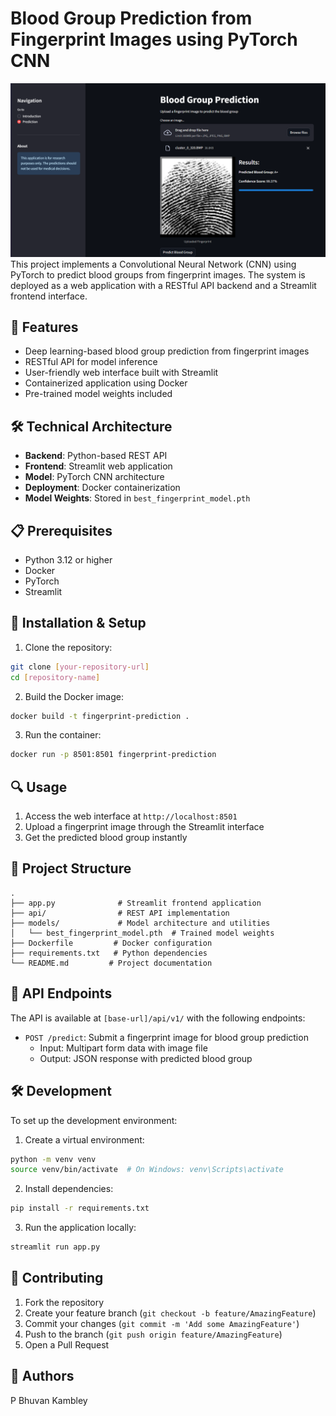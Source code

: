 # Blood Group Prediction from Fingerprint Images using PyTorch CNN
![App Screenshot](demo.png)
This project implements a Convolutional Neural Network (CNN) using PyTorch to predict blood groups from fingerprint images. The system is deployed as a web application with a RESTful API backend and a Streamlit frontend interface.

## 🚀 Features

- Deep learning-based blood group prediction from fingerprint images
- RESTful API for model inference
- User-friendly web interface built with Streamlit
- Containerized application using Docker
- Pre-trained model weights included

## 🛠️ Technical Architecture

- **Backend**: Python-based REST API
- **Frontend**: Streamlit web application
- **Model**: PyTorch CNN architecture
- **Deployment**: Docker containerization
- **Model Weights**: Stored in `best_fingerprint_model.pth`

## 📋 Prerequisites

- Python 3.12 or higher
- Docker
- PyTorch
- Streamlit

## 🔧 Installation & Setup

1. Clone the repository:
```bash
git clone [your-repository-url]
cd [repository-name]
```

2. Build the Docker image:
```bash
docker build -t fingerprint-prediction .
```

3. Run the container:
```bash
docker run -p 8501:8501 fingerprint-prediction
```

## 🔍 Usage

1. Access the web interface at `http://localhost:8501`
2. Upload a fingerprint image through the Streamlit interface
3. Get the predicted blood group instantly

## 📁 Project Structure

```
.
├── app.py              # Streamlit frontend application
├── api/                # REST API implementation
├── models/             # Model architecture and utilities
│   └── best_fingerprint_model.pth  # Trained model weights
├── Dockerfile         # Docker configuration
├── requirements.txt   # Python dependencies
└── README.md         # Project documentation
```

## 🔌 API Endpoints

The API is available at `[base-url]/api/v1/` with the following endpoints:

- `POST /predict`: Submit a fingerprint image for blood group prediction
  - Input: Multipart form data with image file
  - Output: JSON response with predicted blood group

## 🛠️ Development

To set up the development environment:

1. Create a virtual environment:
```bash
python -m venv venv
source venv/bin/activate  # On Windows: venv\Scripts\activate
```

2. Install dependencies:
```bash
pip install -r requirements.txt
```

3. Run the application locally:
```bash
streamlit run app.py
```

## 🤝 Contributing

1. Fork the repository
2. Create your feature branch (`git checkout -b feature/AmazingFeature`)
3. Commit your changes (`git commit -m 'Add some AmazingFeature'`)
4. Push to the branch (`git push origin feature/AmazingFeature`)
5. Open a Pull Request


## 👥 Authors

P Bhuvan Kambley

